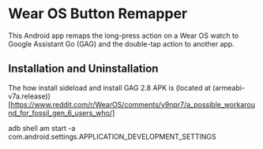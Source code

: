 # Wear OS Button Remapper

This Android app remaps the long-press action on a Wear OS watch to Google Assistant Go (GAG) and the double-tap action to another app.


## Installation and Uninstallation
The how install sideload and install GAG 2.8 APK is (located at (armeabi-v7a.release))[https://www.reddit.com/r/WearOS/comments/y9npr7/a_possible_workaround_for_fossil_gen_6_users_who/] 


adb shell am start -a com.android.settings.APPLICATION_DEVELOPMENT_SETTINGS
